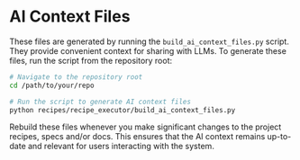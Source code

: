# AI Context Files

These files are generated by running the `build_ai_context_files.py` script. They provide convenient context for sharing with LLMs. To generate these files, run the script from the repository root:

```bash
# Navigate to the repository root
cd /path/to/your/repo

# Run the script to generate AI context files
python recipes/recipe_executor/build_ai_context_files.py
```

Rebuild these files whenever you make significant changes to the project recipes, specs and/or docs. This ensures that the AI context remains up-to-date and relevant for users interacting with the system.
